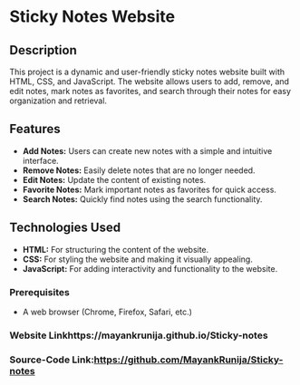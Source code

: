 # Sticky Notes Website

## Description

This project is a dynamic and user-friendly sticky notes website built with HTML, CSS, and JavaScript. The website allows users to add, remove, and edit notes, mark notes as favorites, and search through their notes for easy organization and retrieval.

## Features

- **Add Notes:** Users can create new notes with a simple and intuitive interface.
- **Remove Notes:** Easily delete notes that are no longer needed.
- **Edit Notes:** Update the content of existing notes.
- **Favorite Notes:** Mark important notes as favorites for quick access.
- **Search Notes:** Quickly find notes using the search functionality.

## Technologies Used

- **HTML:** For structuring the content of the website.
- **CSS:** For styling the website and making it visually appealing.
- **JavaScript:** For adding interactivity and functionality to the website.


### Prerequisites

- A web browser (Chrome, Firefox, Safari, etc.)

### Website Linkhttps://mayankrunija.github.io/Sticky-notes
### Source-Code Link:https://github.com/MayankRunija/Sticky-notes

